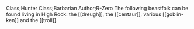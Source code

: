 Class;Hunter Class;Barbarian Author;R-Zero
The following beastfolk can be found living in High Rock: the [[dreugh]], the [[centaur]], various [[goblin-ken]] and the [[troll]].